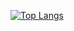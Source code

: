 [![Top Langs](https://github-readme-stats.vercel.app/api?username=yclown&show_icons=true&theme=tokyonight)](https://github.com/Christmas/github-readme-stats)